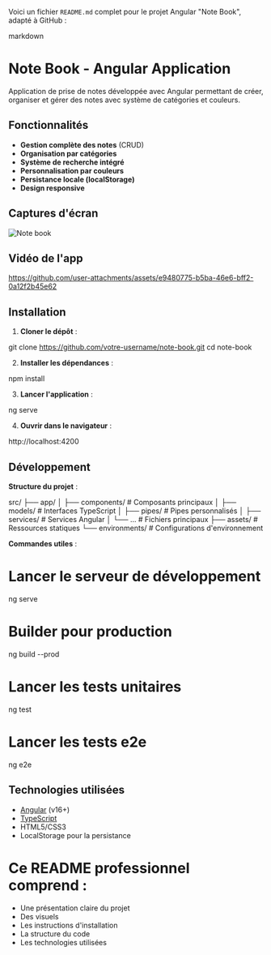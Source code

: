 Voici un fichier `README.md` complet pour le projet Angular "Note Book", adapté à GitHub :

markdown
#  Note Book - Angular Application

Application de prise de notes développée avec Angular permettant de créer, organiser et gérer des notes avec système de catégories et couleurs.

##  Fonctionnalités

-  **Gestion complète des notes** (CRUD)
-  **Organisation par catégories**
-  **Système de recherche intégré**
-  **Personnalisation par couleurs**
-  **Persistance locale (localStorage)**
-  **Design responsive**


##  Captures d'écran
![Note book](https://github.com/user-attachments/assets/184ac6d2-fcad-424f-a43b-9b04d6752199)



## Vidéo de l'app
https://github.com/user-attachments/assets/e9480775-b5ba-46e6-bff2-0a12f2b45e62


##  Installation

1. **Cloner le dépôt** :

git clone https://github.com/votre-username/note-book.git
cd note-book


2. **Installer les dépendances** :

npm install

3. **Lancer l'application** :

ng serve

4. **Ouvrir dans le navigateur** :

http://localhost:4200


##  Développement

**Structure du projet** :

src/
├── app/
│   ├── components/      # Composants principaux
│   ├── models/          # Interfaces TypeScript
│   ├── pipes/           # Pipes personnalisés
│   ├── services/        # Services Angular
│   └── ...             # Fichiers principaux
├── assets/             # Ressources statiques
└── environments/       # Configurations d'environnement


**Commandes utiles** :

# Lancer le serveur de développement
ng serve

# Builder pour production
ng build --prod

# Lancer les tests unitaires
ng test

# Lancer les tests e2e
ng e2e


## Technologies utilisées

- [Angular](https://angular.io/) (v16+)
- [TypeScript](https://www.typescriptlang.org/)
- HTML5/CSS3
- LocalStorage pour la persistance



# Ce README professionnel comprend :

- Une présentation claire du projet
- Des visuels
- Les instructions d'installation
- La structure du code
- Les technologies utilisées

 
